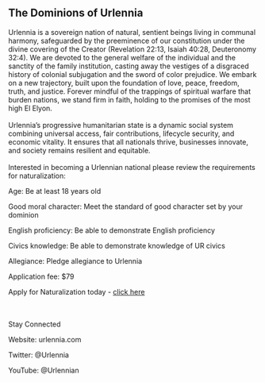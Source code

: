  <h2>The Dominions of Urlennia</h2>

Urlennia is a sovereign nation of natural, sentient beings living in communal harmony, safeguarded by the preeminence of our constitution under the divine covering of the Creator (Revelation 22:13, Isaiah 40:28, Deuteronomy 32:4). We are devoted to the general welfare of the individual and the sanctity of the family institution, casting away the vestiges of a disgraced history of colonial subjugation and the sword of color prejudice. We embark on a new trajectory, built upon the foundation of love, peace, freedom, truth, and justice. Forever mindful of the trappings of spiritual warfare that burden nations, we stand firm in faith, holding to the promises of the most high El Elyon.
<br><br>
Urlennia’s progressive humanitarian state is a dynamic social system combining universal access, fair contributions, lifecycle security, and economic vitality. It ensures that all nationals thrive, businesses innovate, and society remains resilient and equitable.
<br><br>
Interested in becoming a Urlennian national please review the requirements for naturalization:

Age: Be at least 18 years old  

Good moral character: Meet the standard of good character set by your dominion  

English proficiency: Be able to demonstrate English proficiency  

Civics knowledge: Be able to demonstrate knowledge of UR civics  

Allegiance: Pledge allegiance to Urlennia  

Application fee: $79


Apply for Naturalization today - <a href="https://urlennia.com">click here</a>



<br><br>
Stay Connected

Website: urlennia.com

Twitter: @Urlennia

YouTube: @Urlennian


